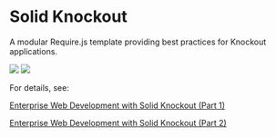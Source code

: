 # Solid Knockout

A modular Require.js template providing best practices for Knockout applications.

<img src="https://blogs.oracle.com/geertjan/resource/solid-knockout-1.png" />

<img src="https://blogs.oracle.com/geertjan/resource/solid-knockout-3.png" />

For details, see:

<a href="https://blogs.oracle.com/geertjan/entry/enterprise_web_development_with_solid1">Enterprise Web Development with Solid Knockout (Part 1)</a>

<a href="https://blogs.oracle.com/geertjan/entry/enterprise_web_development_with_solid1">Enterprise Web Development with Solid Knockout (Part 2)</a>


